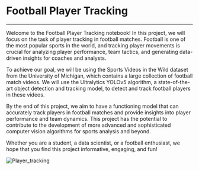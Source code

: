 # Football Player Tracking
---

Welcome to the Football Player Tracking notebook! In this project, we will focus on the task of player tracking in football matches. Football is one of the most popular sports in the world, and tracking player movements is crucial for analyzing player performance, team tactics, and generating data-driven insights for coaches and analysts.

To achieve our goal, we will be using the Sports Videos in the Wild dataset from the University of Michigan, which contains a large collection of football match videos. We will use the Ultralytics YOLOv5 algorithm, a state-of-the-art object detection and tracking model, to detect and track football players in these videos.

By the end of this project, we aim to have a functioning model that can accurately track players in football matches and provide insights into player performance and team dynamics. This project has the potential to contribute to the development of more advanced and sophisticated computer vision algorithms for sports analysis and beyond.

Whether you are a student, a data scientist, or a football enthusiast, we hope that you find this project informative, engaging, and fun!

![Player_tracking](https://user-images.githubusercontent.com/25382680/228821043-e1ec403c-1414-445a-b23d-a7752ec8d5f0.gif)

